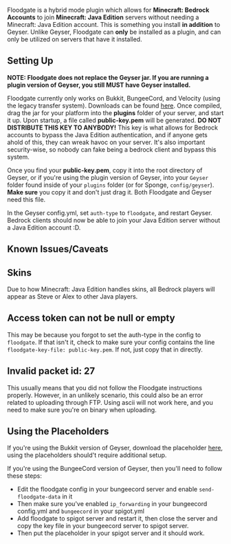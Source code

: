 Floodgate is a hybrid mode plugin which allows for **Minecraft: Bedrock Accounts** to join **Minecraft: Java Edition** servers without needing a Minecraft: Java Edition account. This is something you install **in addition** to Geyser. Unlike Geyser, Floodgate can **only** be installed as a plugin, and can only be utilized on servers that have it installed. 


## Setting Up
**NOTE: Floodgate does not replace the Geyser jar. If you are running a plugin version of Geyser, you still MUST have Geyser installed.**

Floodgate currently only works on Bukkit, BungeeCord, and Velocity (using the legacy transfer system). Downloads can be found [here](https://ci.nukkitx.com/job/GeyserMC/job/Floodgate/job/development/). Once compiled, drag the jar for your platform into the **plugins** folder of your server, and start it up. Upon startup, a file called **public-key.pem** will be generated. **DO NOT DISTRIBUTE THIS KEY TO ANYBODY!** This key is what allows for Bedrock accounts to bypass the Java Edition authentication, and if anyone gets ahold of this, they can wreak havoc on your server. It's also important security-wise, so nobody can fake being a bedrock client and bypass this system.

Once you find your **public-key.pem**, copy it into the root directory of Geyser, or if you're using the plugin version of Geyser, into your `Geyser` folder found inside of your `plugins` folder (or for Sponge, `config/geyser`). **Make sure** you copy it and don't just drag it. Both Floodgate and Geyser need this file.

In the Geyser config.yml, set `auth-type` to `floodgate`, and restart Geyser. Bedrock clients should now be able to join your Java Edition server without a Java Edition account :D.

## Known Issues/Caveats

## Skins
Due to how Minecraft: Java Edition handles skins, all Bedrock players will appear as Steve or Alex to other Java players. 

## Access token can not be null or empty
This may be because you forgot to set the auth-type in the config to `floodgate`. If that isn't it, check to make sure your config contains the line `floodgate-key-file: public-key.pem`. If not, just copy that in directly.

## Invalid packet id: 27
This usually means that you did not follow the Floodgate instructions properly. However, in an unlikely scenario, this could also be an error related to uploading through FTP. Using ascii will not work here, and you need to make sure you're on binary when uploading.

## Using the Placeholders
If you're using the Bukkit version of Geyser, download the placeholder [here](https://github.com/rtm516/FloodgatePlaceholders/), using the placeholders should't require additional setup.

If you're using the BungeeCord version of Geyser, then you'll need to follow these steps:
+ Edit the floodgate config in your bungeecord server and enable `send-floodgate-data` in it
+ Then make sure you've enabled `ip_forwarding` in your bungeecord config.yml and `bungeecord` in your spigot.yml
+ Add floodgate to spigot server and restart it, then close the server and copy the key file in your bungeecord server to spigot server.
+ Then put the placeholder in your spigot server and it should work.